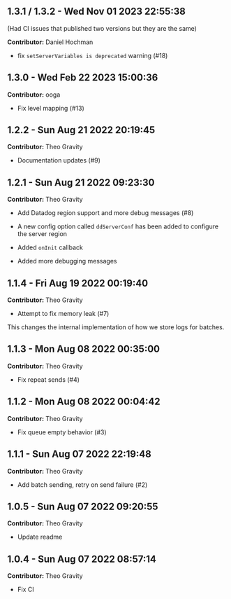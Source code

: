 ## 1.3.1 / 1.3.2 - Wed Nov 01 2023 22:55:38

(Had CI issues that published two versions but they are the same)

**Contributor:** Daniel Hochman

- fix `setServerVariables is deprecated` warning (#18)

## 1.3.0 - Wed Feb 22 2023 15:00:36

**Contributor:** ooga

- Fix level mapping (#13)

## 1.2.2 - Sun Aug 21 2022 20:19:45

**Contributor:** Theo Gravity

- Documentation updates (#9)

## 1.2.1 - Sun Aug 21 2022 09:23:30

**Contributor:** Theo Gravity

- Add Datadog region support and more debug messages (#8)

- A new config option called `ddServerConf` has been added to configure the server region
- Added `onInit` callback
- Added more debugging messages

## 1.1.4 - Fri Aug 19 2022 00:19:40

**Contributor:** Theo Gravity

- Attempt to fix memory leak (#7)

This changes the internal implementation of how we store logs for batches.

## 1.1.3 - Mon Aug 08 2022 00:35:00

**Contributor:** Theo Gravity

- Fix repeat sends (#4)

## 1.1.2 - Mon Aug 08 2022 00:04:42

**Contributor:** Theo Gravity

- Fix queue empty behavior (#3)

## 1.1.1 - Sun Aug 07 2022 22:19:48

**Contributor:** Theo Gravity

- Add batch sending, retry on send failure (#2)

## 1.0.5 - Sun Aug 07 2022 09:20:55

**Contributor:** Theo Gravity

- Update readme

## 1.0.4 - Sun Aug 07 2022 08:57:14

**Contributor:** Theo Gravity

- Fix CI
